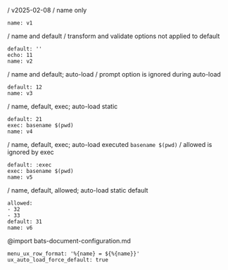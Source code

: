 / v2025-02-08
/ name only
```ux
name: v1
```
/ name and default
/ transform and validate options not applied to default
```ux
default: ''
echo: 11
name: v2
```
/ name and default; auto-load
/ prompt option is ignored during auto-load
```ux :[document_ux_v3]
default: 12
name: v3
```
/ name, default, exec; auto-load static
```ux :[document_ux_v4]
default: 21
exec: basename $(pwd)
name: v4
```
/ name, default, exec; auto-load executed `basename $(pwd)`
/ allowed is ignored by exec
```ux :[document_ux_v5]
default: :exec
exec: basename $(pwd)
name: v5
```
/ name, default, allowed; auto-load static default
```ux :[document_ux_v6]
allowed:
- 32
- 33
default: 31
name: v6
```
@import bats-document-configuration.md
```opts :(document_opts)
menu_ux_row_format: '%{name} = ${%{name}}'
ux_auto_load_force_default: true
```